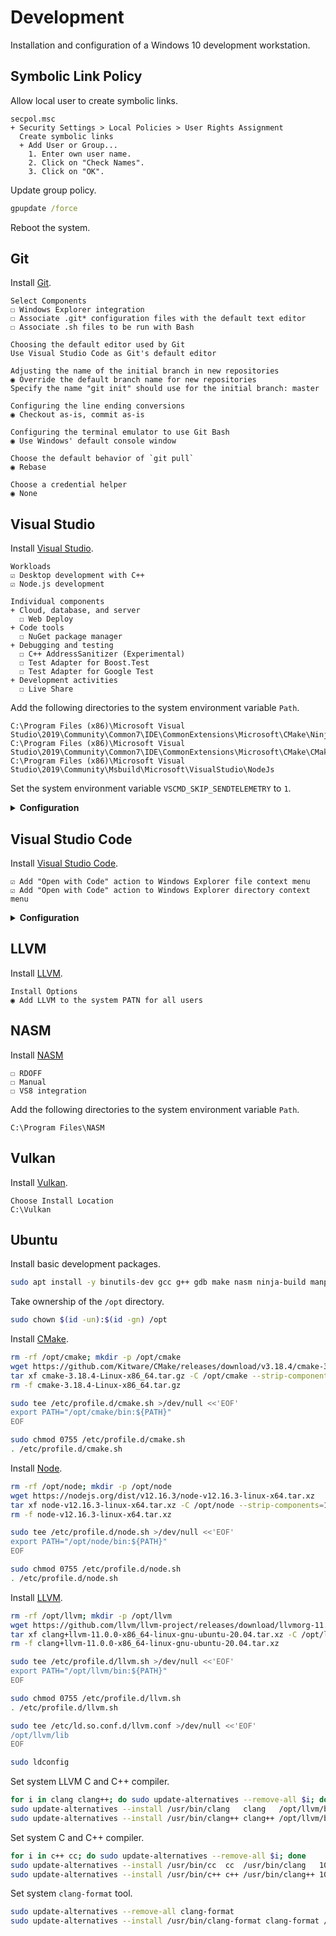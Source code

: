 # Development
Installation and configuration of a Windows 10 development workstation.

## Symbolic Link Policy
Allow local user to create symbolic links.

```
secpol.msc
+ Security Settings > Local Policies > User Rights Assignment
  Create symbolic links
  + Add User or Group...
    1. Enter own user name.
    2. Click on "Check Names".
    3. Click on "OK".
```

Update group policy.

```cmd
gpupdate /force
```

Reboot the system.

## Git
Install [Git](https://git-scm.com/downloads).

```
Select Components
☐ Windows Explorer integration
☐ Associate .git* configuration files with the default text editor
☐ Associate .sh files to be run with Bash

Choosing the default editor used by Git
Use Visual Studio Code as Git's default editor

Adjusting the name of the initial branch in new repositories
◉ Override the default branch name for new repositories
Specify the name "git init" should use for the initial branch: master

Configuring the line ending conversions
◉ Checkout as-is, commit as-is

Configuring the terminal emulator to use Git Bash
◉ Use Windows' default console window

Choose the default behavior of `git pull`
◉ Rebase

Choose a credential helper
◉ None
```

## Visual Studio
Install [Visual Studio](https://visualstudio.microsoft.com/downloads/).

```
Workloads
☑ Desktop development with C++
☑ Node.js development

Individual components
+ Cloud, database, and server
  ☐ Web Deploy
+ Code tools
  ☐ NuGet package manager
+ Debugging and testing
  ☐ C++ AddressSanitizer (Experimental)
  ☐ Test Adapter for Boost.Test
  ☐ Test Adapter for Google Test
+ Development activities
  ☐ Live Share
```

Add the following directories to the system environment variable `Path`.

```
C:\Program Files (x86)\Microsoft Visual Studio\2019\Community\Common7\IDE\CommonExtensions\Microsoft\CMake\Ninja
C:\Program Files (x86)\Microsoft Visual Studio\2019\Community\Common7\IDE\CommonExtensions\Microsoft\CMake\CMake\bin
C:\Program Files (x86)\Microsoft Visual Studio\2019\Community\Msbuild\Microsoft\VisualStudio\NodeJs
```

Set the system environment variable `VSCMD_SKIP_SENDTELEMETRY` to `1`.

<details>
<summary><b>Configuration</b></summary>

Install extensions.

* [Hide Suggestion And Outlining Margins][hi]
* [Trailing Whitespace Visualizer][ws]

[hi]: https://marketplace.visualstudio.com/items?itemName=MussiKara.HideSuggestionAndOutliningMargins
[ws]: https://marketplace.visualstudio.com/items?itemName=MadsKristensen.TrailingWhitespaceVisualizer

Configure with `Tools > Options...`.

```
Environment
+ General
  Color theme: Dark
+ Documents
  ☑ Save documents as Unicode when data cannot be saved in codepage
+ Fonts and Colors
  Text Editor: DejaVu LGC Sans Mono 9
  [All Text Tool Windows]: DejaVu LGC Sans Mono 9
+ Keyboard
  Build.BuildSolution: F7 (Global)
+ Startup
  On startup, open: Empty environment

Projects and Solutions
+ General
  ☐ Always show Error List if build finishes with errors
  ☐ Warn user when the project location is not trusted
+ Build and Run
  On Run, when projects are out of date: Always build
  On Run, when build or deployment error occur: Do not launch

Source Control
+ Plug-in Selection
  Current source control plug-in: Git

Text Editor
+ General
  ☐ Drag and drop text editing
  ☑ Enable mouse click to perform Go to Definition
    Use modifier key: Ctrl+Alt
  ☐ Enable mouse click to perform Go to Definition
  ☐ Highlight current line
  ☐ Show structure guide lines
+ All Languages
  + General
    ☑ Line numbers
    ☐ Navigation bar
    ☑ Automatic brace completion
    ☐ Apply Cut or Copy to blank lines when there is no selection
  + Scroll Bars
    ◉ Use map mode for vertical scroll bar
      ☐ Show Preview Tooltip
      Source overview: Wide
  + Tabs
    Indenting: Smart
    Tab size: 2
    Indent size: 2
    ◉ Indent spaces
  + CodeLens
    ☐ Enable CodeLens
+ C/C++
  + Advanced
    + Browsing/Navigation
      Disable External Dependencies Folders: True
    + IntelliSense
      Enable Template IntelliSense: False
  + Code Style
    + General
      Generated documentation comments style: Doxygen (///)
    + Formatting
      + General
        ◉ Run ClangFormat only for manually invoked formatting commands
        ☑ Use custom clang-format.exe file: C:\Program Files\LLVM\bin\clang-format.exe
      + Indentation
        ☐ Indent braces of lambdas used as parameters
        ☐ Indent namespace contents
      + New Lines
        Position of open braces for namespaces: Keep on the same line, but add a space before
        Position of open braces for types: Keep on the same line, but add a space before
        Position of open braces for functions: Move to a new line
        Position of open braces for control blocks: Keep on the same line, but add a space before
        Position of open braces for lambdas: Keep on the same line, but add a space before
        ☑ Place braces on separate lines
        ☑ For empty types, move closing braces to the same line as opening braces
        ☑ For empty function bodies, move closing braces to the same line as opening braces
        ☑ Place 'catch' and similar keywords on a new line
        ☐ Place 'else' on a new line
        ☐ Place 'while' in a do-while loop on a new line
      + Wrapping
        ◉ Always apply New Lines settings for blocks
  + View
    + Code Squiggles
      Macros in Skipped Browsing Regions: None
      Macros Convertible to constexpr: None
    + Outlining
      Enable Outlining: False
+ CSS
  + Advanced
    Color picker format: #000
    Automatic formatting: Off
    Brace positions: Compact
+ JavaScript/TypeScript
  + Formatting
    + General
      Automatic Formatting
      ☐ Format completed line on Enter
      ☐ Format completed statement on ;
      ☐ Format opened block on {
      ☐ Format completed block on }
      ☑ Format on paste
      Module Quote Preference
      ◉ Double (")
      Semicolon Preference
      ◉ Insert semicolons at statement ends
    + Spacing
      ☐ Insert space after function keyword for anonymous functions
+ JSON
  + Advanced
    Automatic formatting: Off

CMake
+ General
  ☑ Show CMake cache notifications
  When cache is out of date:
    ◉ Run configure step automatically only if CMakeSettings.json exists
  ☑ Enable verbose CMake output
```

Disable telemetry.

```
Help > Send Feedback > Settings...
+ Would you like to participate in the Visual Studio Experience Improvement Program?
  ◉ No, I would not like to participate
```

Change [toolbars](res/vs.png) to fit the desired workflow.

</details>

## Visual Studio Code
Install [Visual Studio Code](https://code.visualstudio.com/download).

```
☑ Add "Open with Code" action to Windows Explorer file context menu
☑ Add "Open with Code" action to Windows Explorer directory context menu
```

<details>
<summary><b>Configuration</b></summary>

Install extensions with `CTRL+P`.

```
ext install twxs.cmake
ext install ms-vscode.cpptools
ext install ms-vscode-remote.remote-ssh
ext install ms-vscode-remote.remote-wsl
ext install donjayamanne.githistory
ext install marvhen.reflow-markdown
ext install alefragnani.rtf
> Developer: Reload Window
```

Configure editor with `> Preferences: Open Settings (JSON)`.

```json
{
  "editor.detectIndentation": false,
  "editor.dragAndDrop": false,
  "editor.folding": false,
  "editor.fontFamily": "'DejaVu LGC Sans Mono', Consolas, monospace",
  "editor.fontSize": 12,
  "editor.largeFileOptimizations": false,
  "editor.links": false,
  "editor.minimap.scale": 2,
  "editor.multiCursorModifier": "ctrlCmd",
  "editor.renderFinalNewline": false,
  "editor.renderLineHighlight": "gutter",
  "editor.renderWhitespace": "selection",
  "editor.rulers": [ 128 ],
  "editor.smoothScrolling": true,
  "editor.tabSize": 2,
  "editor.wordWrap": "on",
  "editor.wordWrapColumn": 128,
  "explorer.confirmDelete": false,
  "explorer.confirmDragAndDrop": false,
  "extensions.ignoreRecommendations": true,
  "files.eol": "\n",
  "files.hotExit": "off",
  "files.insertFinalNewline": true,
  "files.trimTrailingWhitespace": true,
  "files.defaultLanguage": "markdown",
  "git.autofetch": false,
  "git.autoRepositoryDetection": false,
  "git.confirmSync": false,
  "git.enableSmartCommit": true,
  "git.postCommitCommand": "push",
  "git.showPushSuccessNotification": true,
  "telemetry.enableCrashReporter": false,
  "telemetry.enableTelemetry": false,
  "workbench.startupEditor": "none",
  "window.newWindowDimensions": "inherit",
  "window.openFoldersInNewWindow": "on",
  "window.openFilesInNewWindow": "off",
  "window.restoreWindows": "none",
  "window.closeWhenEmpty": false,
  "terminal.integrated.rendererType": "experimentalWebgl",
  "terminal.integrated.shell.windows": "C:\\Windows\\System32\\cmd.exe",
  "C_Cpp.clang_format_path": "C:\\Program Files\\LLVM\\bin\\clang-format.exe",
  "C_Cpp.default.cStandard": "c11",
  "C_Cpp.default.cppStandard": "c++20",
  "C_Cpp.enhancedColorization": "Enabled",
  "C_Cpp.experimentalFeatures": "Enabled",
  "C_Cpp.configurationWarnings": "Disabled",
  "C_Cpp.intelliSenseEngineFallback": "Disabled",
  "C_Cpp.intelliSenseEngine": "Disabled",
  "C_Cpp.vcpkg.enabled": false,
  "html.format.extraLiners": "",
  "html.format.indentInnerHtml": false,
  "javascript.format.insertSpaceAfterFunctionKeywordForAnonymousFunctions": false,
  "javascript.format.insertSpaceAfterOpeningAndBeforeClosingNonemptyBrackets": true,
  "typescript.format.insertSpaceAfterFunctionKeywordForAnonymousFunctions": false,
  "typescript.format.insertSpaceAfterOpeningAndBeforeClosingNonemptyBrackets": true
}
```

Configure keyboard shortcuts with `> Preferences: Open Keyboard Shortcuts (JSON)`.

```json
[
  { "key": "f5", "command": "cmake.debugTarget", "when": "!inDebugMode" },
  { "key": "f5", "command": "workbench.action.debug.pause", "when": "inDebugMode && debugState == 'running'" },
  { "key": "f5", "command": "workbench.action.debug.continue", "when": "inDebugMode && debugState != 'running'" },
  { "key": "ctrl+b", "command": "cmake.selectLaunchTarget" },
  { "key": "ctrl+f5", "command": "cmake.launchTarget" }
]
```

Open a directory in WSL and install remote extensions.

```
CMake (from local)
C/C++ (from local)
ms-vscode.cmake-tools
```

Configure remote editor with `> Preferences: Open Remote Settings (WSL: Ubuntu)` while editing a directory in WSL.

```json
{
  "C_Cpp.vcpkg.enabled": false,
  "C_Cpp.default.cStandard": "c11",
  "C_Cpp.default.cppStandard": "c++20",
  "C_Cpp.default.configurationProvider": "vector-of-bool.cmake-tools",
  "C_Cpp.default.intelliSenseMode": "clang-x64",
  "C_Cpp.intelliSenseEngine": "Default",
  "C_Cpp.clang_format_path": "/opt/llvm/bin/clang-format",
  "cmake.buildDirectory": "${workspaceFolder}/build/vscode",
  "cmake.cmakePath": "/opt/cmake/bin/cmake",
  "cmake.generator": "Ninja Multi-Config",
  "cmake.installPrefix": "${workspaceFolder}",
  "cmake.configureSettings": { "VSCODE": "ON" },
  "cmake.configureOnOpen": true,
  "cmake.debugConfig": {
    "version": "0.2.0",
    "configurations": [
      {
        "name": "Debug",
        "type": "cppdbg",
        "request": "launch",
        "cwd": "${workspaceFolder}",
        "program": "${command:cmake.launchTargetPath}",
        "MIMode": "gdb",
        "stopAtEntry": false,
        "externalConsole": false,
        "internalConsoleOptions": "neverOpen",
        "setupCommands": [
          {
            "description": "Enable pretty printing.",
            "text": "-enable-pretty-printing",
            "ignoreFailures": true,
          }
        ]
      }
    ]
  }
}
```

Configure remote toolkits with `CMake: Edit User-Local CMake Kits` while editing a directory in WSL.

```json
[
  {
    "keep": true,
    "name": "Ace",
    "toolchainFile": "/opt/ace/toolchain.cmake"
  },
  {
    "keep": true,
    "name": "Xnet",
    "toolchainFile": "/opt/vcpkg/triplets/toolchains/linux.cmake",
    "cmakeSettings": { "VCPKG_TARGET_TRIPLET": "x64-linux-xnet" }
  }
]
```

</details>

## LLVM
Install [LLVM](https://github.com/llvm/llvm-project/releases/download/llvmorg-11.0.0/LLVM-11.0.0-win64.exe).

```
Install Options
◉ Add LLVM to the system PATN for all users
```

## NASM
Install [NASM](https://www.nasm.us/pub/nasm/releasebuilds/2.15.05/win64/nasm-2.15.05-installer-x64.exe)

```
☐ RDOFF
☐ Manual
☐ VS8 integration
```

Add the following directories to the system environment variable `Path`.

```
C:\Program Files\NASM
```

## Vulkan
Install [Vulkan](https://vulkan.lunarg.com/sdk/home#windows).

```
Choose Install Location
C:\Vulkan
```

## Ubuntu
Install basic development packages.

```sh
sudo apt install -y binutils-dev gcc g++ gdb make nasm ninja-build manpages-dev pkg-config
```

Take ownership of the `/opt` directory.

```sh
sudo chown $(id -un):$(id -gn) /opt
```

Install [CMake](https://cmake.org/).

```sh
rm -rf /opt/cmake; mkdir -p /opt/cmake
wget https://github.com/Kitware/CMake/releases/download/v3.18.4/cmake-3.18.4-Linux-x86_64.tar.gz
tar xf cmake-3.18.4-Linux-x86_64.tar.gz -C /opt/cmake --strip-components=1
rm -f cmake-3.18.4-Linux-x86_64.tar.gz

sudo tee /etc/profile.d/cmake.sh >/dev/null <<'EOF'
export PATH="/opt/cmake/bin:${PATH}"
EOF

sudo chmod 0755 /etc/profile.d/cmake.sh
. /etc/profile.d/cmake.sh
```

Install [Node](https://nodejs.org/).

```sh
rm -rf /opt/node; mkdir -p /opt/node
wget https://nodejs.org/dist/v12.16.3/node-v12.16.3-linux-x64.tar.xz
tar xf node-v12.16.3-linux-x64.tar.xz -C /opt/node --strip-components=1
rm -f node-v12.16.3-linux-x64.tar.xz

sudo tee /etc/profile.d/node.sh >/dev/null <<'EOF'
export PATH="/opt/node/bin:${PATH}"
EOF

sudo chmod 0755 /etc/profile.d/node.sh
. /etc/profile.d/node.sh
```

Install [LLVM](https://llvm.org/).

```sh
rm -rf /opt/llvm; mkdir -p /opt/llvm
wget https://github.com/llvm/llvm-project/releases/download/llvmorg-11.0.0/clang+llvm-11.0.0-x86_64-linux-gnu-ubuntu-20.04.tar.xz
tar xf clang+llvm-11.0.0-x86_64-linux-gnu-ubuntu-20.04.tar.xz -C /opt/llvm --strip-components=1
rm -f clang+llvm-11.0.0-x86_64-linux-gnu-ubuntu-20.04.tar.xz

sudo tee /etc/profile.d/llvm.sh >/dev/null <<'EOF'
export PATH="/opt/llvm/bin:${PATH}"
EOF

sudo chmod 0755 /etc/profile.d/llvm.sh
. /etc/profile.d/llvm.sh

sudo tee /etc/ld.so.conf.d/llvm.conf >/dev/null <<'EOF'
/opt/llvm/lib
EOF

sudo ldconfig
```

Set system LLVM C and C++ compiler.

```sh
for i in clang clang++; do sudo update-alternatives --remove-all $i; done
sudo update-alternatives --install /usr/bin/clang   clang   /opt/llvm/bin/clang   100
sudo update-alternatives --install /usr/bin/clang++ clang++ /opt/llvm/bin/clang++ 100
```

Set system C and C++ compiler.

```sh
for i in c++ cc; do sudo update-alternatives --remove-all $i; done
sudo update-alternatives --install /usr/bin/cc  cc  /usr/bin/clang   100
sudo update-alternatives --install /usr/bin/c++ c++ /usr/bin/clang++ 100
```

Set system `clang-format` tool.

```sh
sudo update-alternatives --remove-all clang-format
sudo update-alternatives --install /usr/bin/clang-format clang-format /opt/llvm/bin/clang-format 100
```
